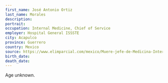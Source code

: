 ```yaml
---
first_name: José Antonio Ortiz
last_name: Morales
description: 
portrait: 
occupation: Internal Medicine, Chief of Service
employer: Hospital General ISSSTE
city: Acapulco
province: Guerrero
country: Mexico
source: https://www.elimparcial.com/mexico/Muere-jefe-de-Medicina-Interna-del-Issste-de-Acapulco-por-Covid-19-20200520-0119.html
birth_date: 
death_date: 
---
```


Age unknown.